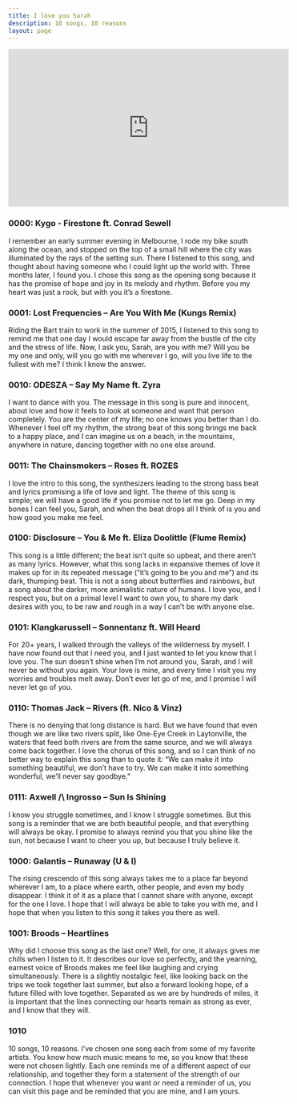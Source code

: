 ```yaml
---
title: I love you Sarah
description: 10 songs, 10 reasons
layout: page
---
```


<div class="text-center">
<iframe width="560" height="315" src="https://www.youtube.com/embed/videoseries?list=PL2BwAppza7Czp6PbIy-I7fcntF-HRHmfs" frameborder="0" allowfullscreen></iframe>
</div>

### 0000: Kygo - Firestone ft. Conrad Sewell

I remember an early summer evening in Melbourne, I rode my bike south along the ocean, and stopped on the top of a small hill where the city was illuminated by the rays of the setting sun. There I listened to this song, and thought about having someone who I could light up the world with. Three months later, I found you. I chose this song as the opening song because it has the promise of hope and joy in its melody and rhythm. Before you my heart was just a rock, but with you it’s a firestone.

### 0001: Lost Frequencies – Are You With Me (Kungs Remix)

Riding the Bart train to work in the summer of 2015, I listened to this song to remind me that one day I would escape far away from the bustle of the city and the stress of life. Now, I ask you, Sarah, are you with me? Will you be my one and only, will you go with me wherever I go, will you live life to the fullest with me? I think I know the answer.

### 0010: ODESZA – Say My Name ft. Zyra

I want to dance with you. The message in this song is pure and innocent, about love and how it feels to look at someone and want that person completely. You are the center of my life; no one knows you better than I do. Whenever I feel off my rhythm, the strong beat of this song brings me back to a happy place, and I can imagine us on a beach, in the mountains, anywhere in nature, dancing together with no one else around.

### 0011: The Chainsmokers – Roses ft. ROZES

I love the intro to this song, the synthesizers leading to the strong bass beat and lyrics promising a life of love and light. The theme of this song is simple; we will have a good life if you promise not to let me go. Deep in my bones I can feel you, Sarah, and when the beat drops all I think of is you and how good you make me feel.

### 0100: Disclosure – You & Me ft. Eliza Doolittle (Flume Remix)

This song is a little different; the beat isn’t quite so upbeat, and there aren’t as many lyrics. However, what this song lacks in expansive themes of love it makes up for in its repeated message (“it’s going to be you and me”) and its dark, thumping beat. This is not a song about butterflies and rainbows, but a song about the darker, more animalistic nature of humans. I love you, and I respect you, but on a primal level I want to own you, to share my dark desires with you, to be raw and rough in a way I can’t be with anyone else.

### 0101: Klangkarussell – Sonnentanz ft. Will Heard

For 20+ years, I walked through the valleys of the wilderness by myself. I have now found out that I need you, and I just wanted to let you know that I love you. The sun doesn’t shine when I’m not around you, Sarah, and I will never be without you again. Your love is mine, and every time I visit you my worries and troubles melt away. Don’t ever let go of me, and I promise I will never let go of you.

### 0110: Thomas Jack – Rivers (ft. Nico & Vinz)

There is no denying that long distance is hard. But we have found that even though we are like two rivers split, like One-Eye Creek in Laytonville, the waters that feed both rivers are from the same source, and we will always come back together. I love the chorus of this song, and so I can think of no better way to explain this song than to quote it:
    “We can make it into something beautiful, we don’t have to try. We can make it into something wonderful, we’ll never say goodbye.”

### 0111: Axwell /\ Ingrosso – Sun Is Shining

I know you struggle sometimes, and I know I struggle sometimes. But this song is a reminder that we are both beautiful people, and that everything will always be okay. I promise to always remind you that you shine like the sun, not because I want to cheer you up, but because I truly believe it.

### 1000: Galantis – Runaway (U & I)

The rising crescendo of this song always takes me to a place far beyond wherever I am, to a place where earth, other people, and even my body disappear. I think it of it as a place that I cannot share with anyone, except for the one I love. I hope that I will always be able to take you with me, and I hope that when you listen to this song it takes you there as well.

### 1001: Broods – Heartlines

Why did I choose this song as the last one? Well, for one, it always gives me chills when I listen to it. It describes our love so perfectly, and the yearning, earnest voice of Broods makes me feel like laughing and crying simultaneously. There is a slightly nostalgic feel, like looking back on the trips we took together last summer, but also a forward looking hope, of a future filled with love together. Separated as we are by hundreds of miles, it is important that the lines connecting our hearts remain as strong as ever, and I know that they will.

### 1010
10 songs, 10 reasons. I’ve chosen one song each from some of my favorite artists. You know how much music means to me, so you know that these were not chosen lightly. Each one reminds me of a different aspect of our relationship, and together they form a statement of the strength of our connection. I hope that whenever you want or need a reminder of us, you can visit this page and be reminded that you are mine, and I am yours.

